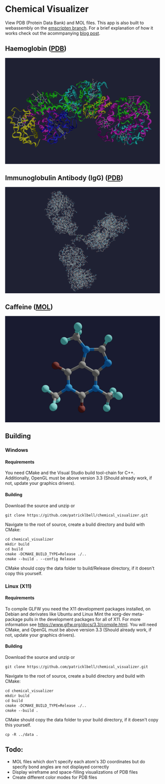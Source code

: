 # Chemical Visualizer
View PDB (Protein Data Bank) and MOL files. This app is also built to webassembly on the [emscripten branch](https://github.com/patricklbell/chemical_visualizer/tree/emscripten).
For a brief explanation of how it works check out the acommpanying [blog post](https://patricklbell.xyz/posts/visualising-proteins).

## Haemoglobin ([PDB](https://www.rcsb.org/structure/4n7n))
![Haemoglobin Ribbon Diagram Chain Coloring](https://github.com/patricklbell/chemical_visualizer/blob/main/data/screenshots/haemoglobin_chains.png?raw=true)


## Immunoglobulin Antibody (IgG) ([PDB](https://www.rcsb.org/structure/1igt))
![Immunoglobulin Atom Diagram](https://github.com/patricklbell/chemical_visualizer/blob/main/data/screenshots/igg_atoms.png?raw=true)

## Caffeine ([MOL](https://www.ebi.ac.uk/chebi/searchId.do?chebiId=CHEBI:27732))
![Caffeine Molecule Diagram](https://github.com/patricklbell/chemical_visualizer/blob/main/data/screenshots/caffeine.png?raw=true)

## Building
### Windows
#### Requirements
You need CMake and the Visual Studio build tool-chain for C++. Additionally, OpenGL
must be above version 3.3 (Should already work, if not, update your graphics 
drivers). 
#### Building
Download the source and unzip or 
```
git clone https://github.com/patricklbell/chemical_visualizer.git
```
Navigate to the root of source, create a build directory and build with CMake:
```
cd chemical_visualizer
mkdir build
cd build
cmake -DCMAKE_BUILD_TYPE=Release ./..
cmake --build . --config Release
```
CMake should copy the data folder to build/Release directory, if it doesn't copy
this yourself.

### Linux (X11)
#### Requirements
To compile GLFW you need the X11 development packages installed, on Debian and 
derivates like Ubuntu and Linux Mint the xorg-dev meta-package pulls in the 
development packages for all of X11. For more information see 
https://www.glfw.org/docs/3.3/compile.html. You will need CMake, and OpenGL 
must be above version 3.3 (Should already work, if not, update your graphics 
drivers).
#### Building
Download the source and unzip or 
```
git clone https://github.com/patricklbell/chemical_visualizer.git
```
Navigate to the root of source, create a build directory and build with CMake:
```
cd chemical_visualizer
mkdir build
cd build
cmake -DCMAKE_BUILD_TYPE=Release ./..
cmake --build .
```
CMake should copy the data folder to your build directory, if it doesn't copy 
this yourself.
```
cp -R ../data .
```

## Todo:
- MOL files which don't specify each atom's 3D coordinates but do specify bond 
angles are not displayed correctly
- Display wireframe and space-filling visualizations of PDB files
- Create different color modes for PDB files
